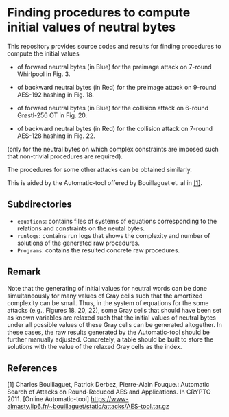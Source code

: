 # Finding procedures to compute initial values of neutral bytes

This repository provides source codes and results for finding procedures to compute the initial values 

* of forward neutral bytes (in Blue) for the preimage attack on 7-round Whirlpool in Fig. 3.

* of backward neutral bytes (in Red) for the preimage attack on 9-round AES-192 hashing in Fig. 18.

* of forward neutral bytes (in Blue) for the collision attack on 6-round Grøstl-256 OT in Fig. 20.

* of backward neutral bytes (in Red) for the collision attack on 7-round AES-128 hashing in Fig. 22.

(only for the neutral bytes on which complex constraints are imposed such that non-trivial procedures are required).

The procedures for some other attacks can be obtained similarly.

This is aided by the Automatic-tool offered by Bouillaguet et. al in [\[1\]](https://www-almasty.lip6.fr/~bouillaguet/static/attacks/AES-tool.tar.gz).


## Subdirectories

* `equations`: contains files of systems of equations corresponding to the relations and constraints on the neutal bytes.
* `runlogs`: contains run logs that shows the complexity and number of solutions of the generated raw procedures.
* `Programs`: contains the resulted concrete raw procedures.

## Remark

Note that the generating of initial values for neutral words can be done simultaneously for many values of Gray cells such that the amortized complexity can be small. Thus, in the system of equations for the some attacks (e.g., Figures 18, 20, 22), some Gray cells that should have been set as known variables are relaxed such that the initial values of neutral bytes under all possible values of these Gray cells can be generated altogether. In these cases, the raw results generated by the Automatic-tool should be further manually adjusted. Concretely, a table should be built to store the solutions with the value of the relaxed Gray cells as the index.

## References

[1] Charles Bouillaguet, Patrick Derbez, Pierre-Alain Fouque.: Automatic Search of Attacks on Round-Reduced AES and Applications. In CRYPTO 2011. [Online Automatic-tool] https://www-almasty.lip6.fr/~bouillaguet/static/attacks/AES-tool.tar.gz

